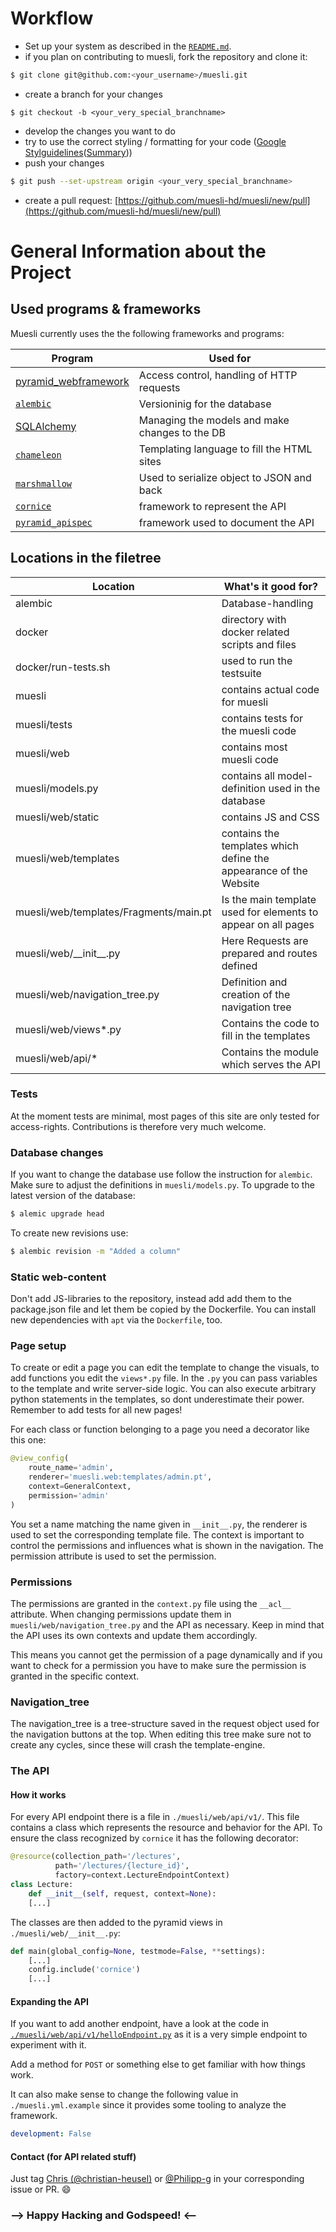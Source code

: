 # Workflow

* Set up your system as described in the [`README.md`](./README.md).
* if you plan on contributing to muesli, fork the repository and clone it:
```bash
$ git clone git@github.com:<your_username>/muesli.git
```
* create a branch for your changes
```
$ git checkout -b <your_very_special_branchname>
```
* develop the changes you want to do
* try to use the correct styling / formatting for your code ([Google Stylguidelines](https://github.com/google/styleguide/blob/gh-pages/pyguide.md)([Summary](https://github.com/christian-heusel/google_python_styleguidelines/blob/master/README.md)))
* push your changes
```bash
$ git push --set-upstream origin <your_very_special_branchname>
```
* create a pull request: [https://github.com/muesli-hd/muesli/new/pull](https://github.com/muesli-hd/muesli/new/pull)

# General Information about the Project

## Used programs & frameworks

Muesli currently uses the the following frameworks and programs:

| Program                                                               | Used for                                       |
|-----------------------------------------------------------------------|------------------------------------------------|
| [pyramid_webframework](https://trypyramid.com/documentation.html)     | Access control, handling of HTTP requests      |
| [`alembic`](https://alembic.sqlalchemy.org/en/latest/index.html)      | Versioninig for the database                   |
| [SQLAlchemy](https://www.sqlalchemy.org/)                             | Managing the models and make changes to the DB |
| [`chameleon`](https://chameleon.readthedocs.io/en/latest/index.html)  | Templating language to fill the HTML sites     |
| [`marshmallow`](https://marshmallow.readthedocs.io/en/3.0/index.html) | Used to serialize object to JSON and back      |
| [`cornice`](https://cornice.readthedocs.io/en/latest/index.html)      | framework to represent the API                 |
| [`pyramid_apispec`](https://github.com/ergo/pyramid_apispec/)         | framework used to document the API             |

## Locations in the filetree

| Location                               | What's it good for?                                               |
|----------------------------------------|-------------------------------------------------------------------|
| alembic                                | Database-handling                                                 |
| docker                                 | directory with docker related scripts and files                   |
| docker/run-tests.sh                    | used to run the testsuite                                         |
| muesli                                 | contains actual code for muesli                                   |
| muesli/tests                           | contains tests for the muesli code                                |
| muesli/web                             | contains most muesli code                                         |
| muesli/models.py                       | contains all model-definition used in the database                |
| muesli/web/static                      | contains JS and CSS                                               |
| muesli/web/templates                   | contains the templates which define the appearance of the Website |
| muesli/web/templates/Fragments/main.pt | Is the main template used for elements to appear on all pages     |
| muesli/web/\_\_init\_\_.py             | Here Requests are prepared and routes defined                     |
| muesli/web/navigation\_tree.py         | Definition and creation of the navigation tree                    |
| muesli/web/views\*.py                  | Contains the code to fill in the templates                        |
| muesli/web/api/\*                      | Contains the module which serves the API                          |

### Tests

At the moment tests are minimal, most pages of this site are only tested for
access-rights. Contributions is therefore very much welcome.

### Database changes

If you want to change the database use follow the instruction for `alembic`. Make
sure to adjust the definitions in `muesli/models.py`.
To upgrade to the latest version of the database:
```bash
$ alemic upgrade head
```
To create new revisions use:
```bash
$ alembic revision -m "Added a column"
```

### Static web-content

Don't add JS-libraries to the repository, instead add add them to the package.json file and let them be copied by the
Dockerfile. You can install new dependencies with `apt` via the `Dockerfile`, too.

### Page setup

To create or edit a page you can edit the template to change the visuals, to add
functions you edit the `views*.py` file. In the `.py` you can pass variables
to the template and write server-side logic.
You can also execute arbitrary python statements in the templates,
so dont underestimate their power.
Remember to add tests for all new pages!

For each class or function belonging to a page you need a decorator like this
one:

```python
@view_config(
    route_name='admin',
    renderer='muesli.web:templates/admin.pt',
    context=GeneralContext,
    permission='admin'
)
```

You set a name matching the name given in `__init__.py`, the renderer is used
to set the corresponding template file. The context is important to control the
permissions and influences what is shown in the navigation. The permission
attribute is used to set the permission.

### Permissions

The permissions are granted in the `context.py` file using the `__acl__` attribute.
When changing permissions update them in `muesli/web/navigation_tree.py` and the API as
necessary. Keep in mind that the API uses its own contexts and update them accordingly.

This means you cannot get the permission of a page dynamically and if you want
to check for a permission you have to make sure the permission is granted in the
specific context.

### Navigation\_tree

The navigation_tree is a tree-structure saved in the request object used for the
navigation buttons at the top. When editing this tree make sure not to create
any cycles, since these will crash the template-engine.

### The API

#### How it works

For every API endpoint there is a file in `./muesli/web/api/v1/`.
This file contains a class which represents the resource and behavior for the API.
To ensure the class recognized by `cornice` it has the following decorator:

```python
@resource(collection_path='/lectures',
          path='/lectures/{lecture_id}',
          factory=context.LectureEndpointContext)
class Lecture:
    def __init__(self, request, context=None):
    [...]
```

The classes are then added to the pyramid views in `./muesli/web/__init__.py`:
```python
def main(global_config=None, testmode=False, **settings):
    [...]
    config.include('cornice')
    [...]
```

#### Expanding the API

If you want to add another endpoint, have a look at the code in
[`./muesli/web/api/v1/helloEndpoint.py`](./muesli/web/api/v1/helloEndpoint.py)
as it is a very simple endpoint to experiment with it.

Add a method for `POST` or something else to get familiar with how things work.

It can also make sense to change the following value in `./muesli.yml.example` 
since it provides some tooling to analyze the framework.
```yaml
development: False
```

#### Contact (for API related stuff)

Just tag [Chris (@christian-heusel)](https://github.com/christian-heusel) or [@Philipp-g](https://github.com/Philipp-g) in your corresponding issue or PR. :smile:

### --> Happy Hacking and Godspeed! <--
